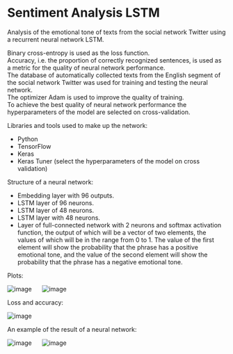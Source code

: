 # Sentiment Analysis LSTM

Analysis of the emotional tone of texts from the social network Twitter using a recurrent neural network LSTM.

Binary cross-entropy is used as the loss function.<br>
Accuracy, i.e. the proportion of correctly recognized sentences, is used as a metric for the quality of neural network performance.<br>
The database of automatically collected texts from the English segment of the social network Twitter was used for training and testing the neural network.<br>
The optimizer Adam is used to improve the quality of training.<br> 
To achieve the best quality of neural network performance the hyperparameters of the model are selected on cross-validation.

<p>Libraries and tools used to make up the network:</p>

<ul>
	<li>Python</li>
    	<li>TensorFlow</li>
  	<li>Keras</li>
  	<li>Keras Tuner (select the hyperparameters of the model on cross validation)</li>
</ul>

Structure of a neural network:<br>
<ul>
	<li>Embedding layer with 96 outputs.</li>
    	<li>LSTM layer of 96 neurons.</li>
    	<li>LSTM layer of 48 neurons.</li>
    	<li>LSTM layer with 48 neurons.</li>
    	<li>Layer of full-connected network with 2 neurons and softmax activation function, the output of which will be a vector of two elements, the values of which will be in the range from 0 to 1. The value of the first element will show the probability that the phrase has a positive emotional tone, and the value of the second element will show the probability that the phrase has a negative emotional tone.</li>
</ul>


Plots:

![image](https://user-images.githubusercontent.com/54866075/126515045-ce6d0518-e32e-43fa-bb5a-4d2579f086cf.png)      ![image](https://user-images.githubusercontent.com/54866075/126515061-83fcf78a-1297-458c-a73c-5f13ad285cc2.png)

Loss and accuracy:<br>

![image](https://user-images.githubusercontent.com/54866075/126515029-2fb2696d-430e-43c4-bff2-976c80d3bb8b.png)

An example of the result of a neural network:

![image](https://user-images.githubusercontent.com/54866075/126514154-f9629967-3066-44a2-a4b2-e37b5a2d9811.png)      ![image](https://user-images.githubusercontent.com/54866075/126515183-44411f52-5304-4c3d-be56-387a501ec431.png)
